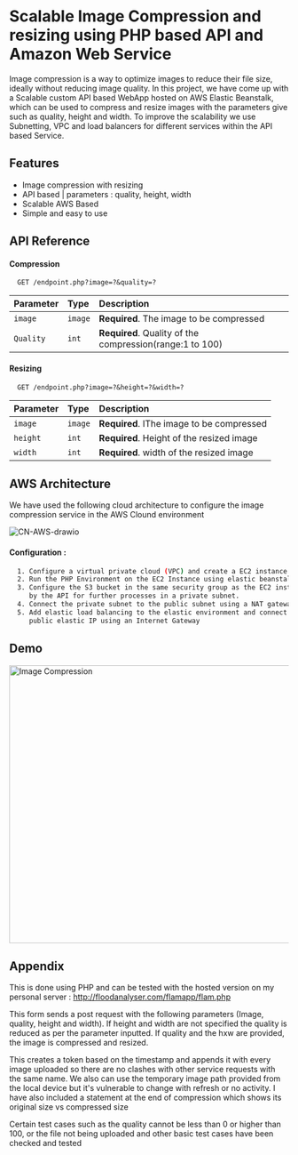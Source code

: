 
# Scalable Image Compression and resizing using PHP based API and Amazon Web Service
 Image compression is a way to optimize images to reduce their file size, ideally without reducing image quality. In this project, we have come up with a Scalable custom API based WebApp hosted on AWS Elastic Beanstalk, which can be used to compress and resize images with the parameters give such as quality, height and width. To improve the scalability we use Subnetting, VPC and load balancers for different services within the API based Service. 
## Features

- Image compression with resizing
- API based | parameters : quality, height, width
- Scalable AWS Based
- Simple and easy to use

  
## API Reference

#### Compression 

```http
  GET /endpoint.php?image=?&quality=?
```


| Parameter | Type     | Description                |
| :-------- | :------- | :------------------------- |
| `image` | `image` | **Required**. The image to be compressed |
| `Quality` | `int` | **Required**. Quality of the compression(range:1 to 100) |



#### Resizing

```http
  GET /endpoint.php?image=?&height=?&width=?
```

| Parameter | Type     | Description                       |
| :-------- | :------- | :-------------------------------- |
| `image`      | `image` | **Required**. IThe image to be compressed |
| `height`      | `int` | **Required**. Height of the resized image |
| `width`      | `int` | **Required**. width of the resized image |


## AWS Architecture

We have used the following cloud architecture to configure the image compression service in the AWS Clound environment 

<img src="https://i.ibb.co/NrdmbFf/CN-AWS-drawio.png" alt="CN-AWS-drawio" border="0">


#### Configuration :
```bash
  1. Configure a virtual private cloud (VPC) and create a EC2 instance running Linux 
  2. Run the PHP Environment on the EC2 Instance using elastic beanstalk.
  3. Configure the S3 bucket in the same security group as the EC2 instance to store the images recieved
     by the API for further processes in a private subnet.
  4. Connect the private subnet to the public subnet using a NAT gateway
  5. Add elastic load balancing to the elastic environment and connect it to the 
     public elastic IP using an Internet Gateway
```

  
## Demo

<img src="https://i.ibb.co/b2YHRdX/ezgif-2-ab5082d1e0e4.gif" alt="Image Compression" width="1200" height="500">

## Appendix

This is done using PHP and can be tested with the hosted version on my personal server : http://floodanalyser.com/flamapp/flam.php


This form sends a post request with the following parameters (Image, quality, height and width). If height and width are not specified the quality is reduced as per the parameter inputted. If quality and the hxw are provided, the image is compressed and resized.

This creates a token based on the timestamp and appends it with every image uploaded so there are no clashes with other service requests with the same name. We also can use the temporary image path provided from the local device but it's vulnerable to change with refresh or no activity. I have also included a statement at the end of compression which shows its original size vs compressed size

Certain test cases such as the quality cannot be less than 0 or higher than 100, or the file not being uploaded and other basic test cases have been checked and tested


  